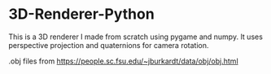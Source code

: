 # 3D-Renderer-Python
This is a 3D renderer I made from scratch using pygame and numpy. It uses perspective projection and quaternions for camera rotation.


.obj files from https://people.sc.fsu.edu/~jburkardt/data/obj/obj.html
